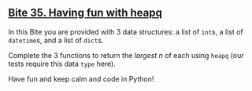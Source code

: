 ## [Bite 35. Having fun with heapq](https://codechalleng.es/bites/35/)

In this Bite you are provided with 3 data structures: a list of `int`s, a list of `datetime`s, and a list of `dict`s.

Complete the 3 functions to return the _largest n_ of each using `heapq` (our tests require this data `type` here).

Have fun and keep calm and code in Python!
